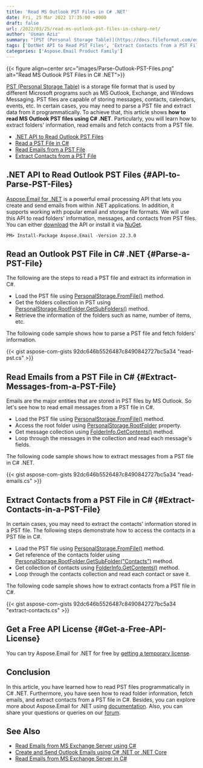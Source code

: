 ```yaml
---
title: 'Read MS Outlook PST Files in C# .NET'
date: Fri, 25 Mar 2022 17:35:00 +0000
draft: false
url: /2022/03/25/read-ms-outlook-pst-files-in-csharp-net/
author: 'Usman Aziz'
summary: "[PST (Personal Storage Table)](https://docs.fileformat.com/email/pst/) is a storage file format that is used by different Microsoft programs such as MS Outlook, Exchange, and Windows Messaging. PST files are capable of storing messages, contacts, calendars, events, etc. In certain cases, you may need to parse a PST file and extract data from it programmatically. To achieve that, this article shows **how to read MS Outlook PST files using C# .NET**. Particularly, you will learn how to extract folders' information, read emails and fetch contacts from a PST file."
tags: ['DotNet API to Read PST Files', 'Extract Contacts from a PST File in CSharp', 'Read Emails from a PST File in Csharp', 'Read an Outlook PST File in CSharp']
categories: ['Aspose.Email Product Family']
---
```




{{< figure align=center src="images/Parse-Outlook-PST-Files.png" alt="Read MS Outlook PST Files in C# .NET">}}


[PST (Personal Storage Table)](https://docs.fileformat.com/email/pst/) is a storage file format that is used by different Microsoft programs such as MS Outlook, Exchange, and Windows Messaging. PST files are capable of storing messages, contacts, calendars, events, etc. In certain cases, you may need to parse a PST file and extract data from it programmatically. To achieve that, this article shows **how to read MS Outlook PST files using C# .NET**. Particularly, you will learn how to extract folders' information, read emails and fetch contacts from a PST file.

*   [.NET API to Read Outlook PST Files](#API-to-Parse-PST-Files)
*   [Read a PST File in C#](#Parse-a-PST-File)
*   [Read Emails from a PST File](#Extract-Messages-from-a-PST-File)
*   [Extract Contacts from a PST File](#Extract-Contacts-in-a-PST-File)

## .NET API to Read Outlook PST Files {#API-to-Parse-PST-Files}

[Aspose.Email for .NET](https://products.aspose.com/email/net/) is a powerful email processing API that lets you create and send emails from within .NET applications. In addition, it supports working with popular email and storage file formats. We will use this API to read folders' information, messages, and contacts from PST files. You can either [download](https://downloads.aspose.com/email/net/) the API or install it via [NuGet](https://www.nuget.org/packages/Aspose.Email).

```
PM> Install-Package Aspose.Email -Version 22.3.0
```

## Read an Outlook PST File in C# .NET {#Parse-a-PST-File}

The following are the steps to read a PST file and extract its information in C#.

*   Load the PST file using [PersonalStorage.FromFile()](https://apireference.aspose.com/email/net/aspose.email.storage.pst/personalstorage/methods/fromfile) method.
*   Get the folders collection in PST using [PersonalStorage.RootFolder.GetSubFolders()](https://apireference.aspose.com/email/net/aspose.email.storage.pst/folderinfo/methods/getsubfolders) method.
*   Retrieve the information of the folders such as name, number of items, etc.

The following code sample shows how to parse a PST file and fetch folders' information.

{{< gist aspose-com-gists 92dc646b5526487c8490842727bc5a34 "read-pst.cs" >}}

## Read Emails from a PST File in C# {#Extract-Messages-from-a-PST-File}

Emails are the major entities that are stored in PST files by MS Outlook. So let's see how to read email messages from a PST file in C#.

*   Load the PST file using [PersonalStorage.FromFile()](https://apireference.aspose.com/email/net/aspose.email.storage.pst/personalstorage/methods/fromfile) method.
*   Access the root folder using [PersonalStorage.RootFolder](https://apireference.aspose.com/email/net/aspose.email.storage.pst/personalstorage/properties/rootfolder) property.
*   Get message collection using [FolderInfo.GetContents()](https://apireference.aspose.com/email/net/aspose.email.storage.pst/folderinfo/methods/getcontents) method.
*   Loop through the messages in the collection and read each message's fields.

The following code sample shows how to extract messages from a PST file in C# .NET.

{{< gist aspose-com-gists 92dc646b5526487c8490842727bc5a34 "read-emails.cs" >}}

## Extract Contacts from a PST File in C# {#Extract-Contacts-in-a-PST-File}

In certain cases, you may need to extract the contacts' information stored in a PST file. The following steps demonstrate how to access the contacts in a PST file in C#.

*   Load the PST file using [PersonalStorage.FromFile()](https://apireference.aspose.com/email/net/aspose.email.storage.pst/personalstorage/methods/fromfile) method.
*   Get reference of the contacts folder using [PersonalStorage.RootFolder.GetSubFolder("Contacts")](https://apireference.aspose.com/email/net/aspose.email.storage.pst/folderinfo/methods/getsubfolder) method.
*   Get collection of contacts using [FolderInfo.GetContents()](https://apireference.aspose.com/email/net/aspose.email.storage.pst/folderinfo/methods/getcontents) method.
*   Loop through the contacts collection and read each contact or save it.

The following code sample shows how to extract contacts from a PST file in C#.

{{< gist aspose-com-gists 92dc646b5526487c8490842727bc5a34 "extract-contacts.cs" >}}

## Get a Free API License {#Get-a-Free-API-License}

You can try Aspose.Email for .NET for free by [getting a temporary license](https://purchase.aspose.com/temporary-license).

## Conclusion

In this article, you have learned how to read PST files programmatically in C# .NET. Furthermore, you have seen how to read folder information, fetch emails, and extract contacts from a PST file in C#. Besides, you can explore more about Aspose.Email for .NET using [documentation](https://docs.aspose.com/email/net/). Also, you can share your questions or queries on our [forum](https://forum.aspose.com/).

## See Also

*   [Read Emails from MS Exchange Server using C#](https://blog.aspose.com/2020/11/20/read-emails-from-exchange-server-using-csharp/)
*   [Create and Send Outlook Emails using C# .NET or .NET Core](https://blog.aspose.com/2020/01/23/create-send-outlook-email-eml-msg-csharp-net-core/)
*   [Read Emails from MS Exchange Server in C#](https://blog.aspose.com/2020/11/20/read-emails-from-exchange-server-using-csharp/)




